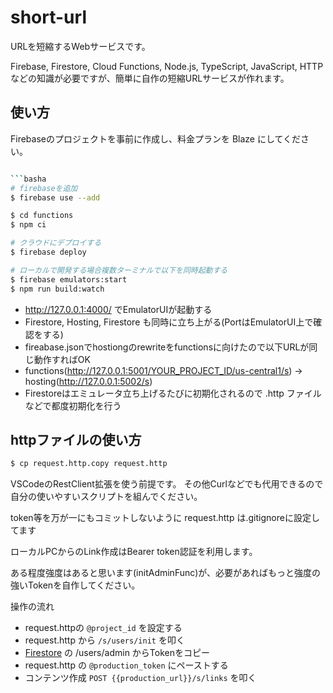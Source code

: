 # short-url

URLを短縮するWebサービスです。

Firebase, Firestore, Cloud Functions, Node.js, TypeScript, JavaScript, HTTPなどの知識が必要ですが、簡単に自作の短縮URLサービスが作れます。

## 使い方

Firebaseのプロジェクトを事前に作成し、料金プランを Blaze にしてください。

```bash

```basha
# firebaseを追加
$ firebase use --add

$ cd functions
$ npm ci

# クラウドにデプロイする
$ firebase deploy

# ローカルで開発する場合複数ターミナルで以下を同時起動する
$ firebase emulators:start
$ npm run build:watch
```

* http://127.0.0.1:4000/ でEmulatorUIが起動する
* Firestore, Hosting, Firestore も同時に立ち上がる(PortはEmulatorUI上で確認をする)
* fireabase.jsonでhostiongのrewriteをfunctionsに向けたので以下URLが同じ動作すればOK
* functions(http://127.0.0.1:5001/YOUR_PROJECT_ID/us-central1/s) → hosting(http://127.0.0.1:5002/s)
* Firestoreはエミュレータ立ち上げるたびに初期化されるので .http ファイルなどで都度初期化を行う

## httpファイルの使い方

```bash
$ cp request.http.copy request.http
```

VSCodeのRestClient拡張を使う前提です。
その他Curlなどでも代用できるので自分の使いやすいスクリプトを組んでください。

token等を万が一にもコミットしないように request.http は.gitignoreに設定してます

ローカルPCからのLink作成はBearer token認証を利用します。

ある程度強度はあると思います(initAdminFunc)が、必要があればもっと強度の強いTokenを自作してください。

操作の流れ

* request.httpの `@project_id` を設定する
* request.http から `/s/users/init` を叩く
* [Firestore](https://console.firebase.google.com/) の /users/admin からTokenをコピー
* request.http の `@production_token` にペーストする
* コンテンツ作成 `POST {{production_url}}/s/links` を叩く
